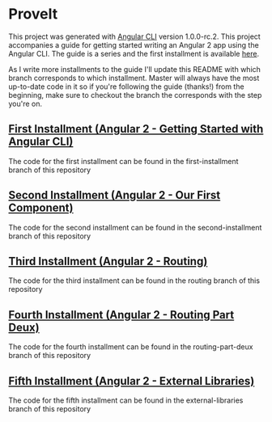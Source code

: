 # ProveIt

This project was generated with [Angular CLI](https://github.com/angular/angular-cli) version 1.0.0-rc.2.
This project accompanies a guide for getting started writing an Angular 2 app using the Angular CLI.  The guide is a series and the first installment is available [here](http://answersicouldntfindanywhereelse.blogspot.com/2017/04/angular-2-getting-started-with-angular.html).

As I write more installments to the guide I'll update this README with which branch corresponds to which installment.  Master will always have the most up-to-date code in it so if you're following the guide (thanks!) from the beginning, make sure to checkout the branch the corresponds with the step you're on.

## [First Installment (Angular 2 - Getting Started with Angular CLI)](http://answersicouldntfindanywhereelse.blogspot.com/2017/04/angular-2-getting-started-with-angular.html)
The code for the first installment can be found in the first-installment branch of this repository

## [Second Installment (Angular 2 - Our First Component)](http://answersicouldntfindanywhereelse.blogspot.com/2017/04/angular-2-our-first-component.html)
The code for the second installment can be found in the second-installment branch of this repository

## [Third Installment (Angular 2 - Routing)](http://answersicouldntfindanywhereelse.blogspot.com/2017/04/angular-2-routing.html)
The code for the third installment can be found in the routing branch of this repository

## [Fourth Installment (Angular 2 - Routing Part Deux)](http://answersicouldntfindanywhereelse.blogspot.com/2017/04/angular-2-routing-part-deux.html)
The code for the fourth installment can be found in the routing-part-deux branch of this repository

## [Fifth Installment (Angular 2 - External Libraries)](http://answersicouldntfindanywhereelse.blogspot.com/2017/04/angular-2-external-libraries.html)
The code for the fifth installment can be found in the external-libraries branch of this repository